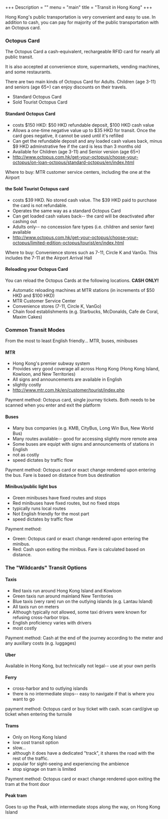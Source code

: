 +++
Description = ""
menu = "main"
title = "Transit in Hong Kong"
+++

Hong Kong's public transportation is very convenient and easy to use.  In addition to cash, you can pay for majority of 
the public transportation with an Octopus card. 

### Octopus Card 

The Octopus Card a cash-equivalent, rechargeable RFID card for nearly all public transit.  

It is also accepted at convenience store, supermarkets, vending machines, and some restaurants. 

There are two main kinds of Octopus Card for Adults.  Children (age 3-11) and seniors (age 65+) can enjoy discounts on 
their travels.  

* Standard Octopus Card 
* Sold Tourist Octopus Card

#### Standard Octopus Card 

* costs $150 HKD: $50 HKD refundable deposit, $100 HKD cash value 
* Allows a one-time negative value up to $35 HKD for transit.  Once the card goes negative, it cannot be used until 
  it's refilled
* Can get the refundable deposit and any loaded cash values back, minus $9 HKD adminstrative fee if the card is less 
  than 3 months old
* Available for Children (age 3-11) and Senior version (age 65+) 
* http://www.octopus.com.hk/get-your-octopus/choose-your-octopus/on-loan-octopus/standard-octopus/en/index.html 

Where to buy:  MTR customer service centers, including the one at the Airport

#### the Sold Tourist Octopus card 

* costs $39 HKD.  No stored cash value.  The $39 HKD paid to purchase the card is not refundable. 
* Operates the same way as a standard Octopus Card 
* Can get loaded cash values back-- the card will be deactivated after cashing out 
* Adults only--  no concession fare types (i.e. children and senior fare) available 
* http://www.octopus.com.hk/get-your-octopus/choose-your-octopus/limited-edition-octopus/tourist/en/index.html 

Where to buy:  Convenience stores such as 7-11, Circle K and VanGo.  This includes the 7-11 at the Airport Arrival Hall

#### Reloading your Octopus Card 

You can reload the Octopus Cards at the following locations.  <b>CASH ONLY!</b>  

* Automatic reloading machines at MTR stations (in increments of $50 HKD and $100 HKD)
* MTR Customer Service Center
* Convenience stores (7-11, Circle K, VanGo)
* Chain food establishments (e.g. Starbucks, McDonalds, Cafe de Coral, Maxim Cakes) 

### Common Transit Modes

From the most to least English friendly... MTR, buses, minibuses 

#### MTR 

* Hong Kong's premier subway system 
* Provides very good coverage all across Hong Kong (Hong Kong Island, Kowloon, and New Territories) 
* All signs and announcements are available in English 
* slightly costly
* http://www.mtr.com.hk/en/customer/tourist/index.php 

Payment method:  Octopus card, single journey tickets.  Both needs to be scanned when you enter and exit the platform

#### Buses 

* Many bus companies (e.g. KMB, CityBus, Long Win Bus, New World Bus) 
* Many routes available-- good for accessing slightly more remote area
* Some buses are equipt with signs and announcements of stations in English 
* not as costly
* speed dictates by traffic flow

Payment method:  Octopus card or exact change rendered upon entering the bus.  Fare is based on distance from bus destination

#### Minibus/public light bus 

* Green minibuses have fixed routes and stops 
* Red minibuses have fixed routes, but no fixed stops
* typically runs local routes 
* Not English friendly for the most part
* speed dictates by traffic flow

Payment method: 
* Green:  Octopus card or exact change rendered upon entering the minibus.  
* Red:  Cash upon exiting the minibus.  Fare is calculated based on distance. 

### The "Wildcards" Transit Options 

#### Taxis 

* Red taxis run around Hong Kong Island and Kowloon
* Green taxis run around mainland New Territories 
* Blue taxis (very rare) run on the outlying islands (e.g. Lantau Island)
* All taxis run on meters 
* Although typically not allowed, some taxi drivers were known for refusing cross-harbor trips.  
* English proficiency varies with drivers 
* most costly

Payment method:  Cash at the end of the journey according to the meter and any auxillary costs (e.g. luggages)

#### Uber 

Available in Hong Kong, but technically not legal-- use at your own perils 

#### Ferry

* cross-harbor and to outlying islands 
* there is no intermediate stops-- easy to navigate if that is where you want to go

payment method:  Octopus card or buy ticket with cash.  scan card/give up ticket when entering the turnsile 

#### Trams 

* Only on Hong Kong Island 
* low cost transit option
* slow...
* although it does have a dedicated "track", it shares the road with the rest of the traffic.  
* popular for sight-seeing and experiencing the ambience 
* stop signage on tram is limited 

Payment method:  Octopus card or exact change rendered upon exiting the tram at the front door 

#### Peak tram

Goes to up the Peak, with intermediate stops along the way, on Hong Kong Island 



